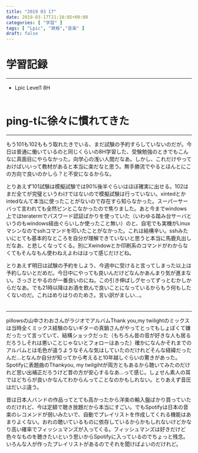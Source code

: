 ```yaml
---
title: "2019 03 17"
date: 2019-03-17T21:10:05+09:00
categories: [ "学習" ]
tags: [ "Lpic", "資格","音楽" ]
draft: false
---
```


# 学習記録
---
 - Lpic Level1 8H
　  
　  

# ping-tに徐々に慣れてきた
---
もう101も102ももう取れたきでいる、まだ試験の予約すらしていないのだが。今日は普通に働いているのと同じくらいの8H学習した、受験勉強のときでもこんなに真面目にやらなかった。向学心の浅い人間だなあ。しかし、これだけやっておけばいいって教材があると本当に楽だなと思う。無手勝流でやるとほんとにこの方向で良いのかしら？と不安になるからな。

とりあえず101試験は模擬試験では90%後半ぐらいはほぼ確実に出せる。102はまだ全てが完璧というわけではないので模擬試験は行っていない。xintedとかintedなんて本当に使ったことがないので存在すら知らなかった。スーパーサーバって言われても全然ピンとこなかったので焦りました。あと今までwindows上ではteratermでパスワード認証ばかりを使っていた（いわゆる踏み台サーバというのもwindows経由ぐらいしか使ったこと無い）のと、自宅でも実機がLinuxマシンなのでsshコマンドを叩いたことがなかった。これは結構辛い。sshみたいにとても基本的なところを自分が理解できていないと思うと本当に馬鹿丸出しだなあ、と悲しくなってくる。別にXwindowとか印刷系のコマンドがわからなくてもそんなもん使わねえよわははって感じだけどね。

とりあえず明日は試験の予約をしよう、今週中に受けると言ってしまった以上は予約しないとだめだ。今日中にやっても良いんだけどなんかあんまり気が進まない。さっさとやるのが一番良いのにね。この引き伸ばしグセってずっとむかしからだなあ。でも21時以降はお酒を飲んで良いことになっているからもう何もしたくないのだ。これはめりはりのためさ。言い訳がましい…。
　  
　  

---
pillowsの山中さわおさんがラジオでアルバムThank you,my twilightのミックスは当時全くミックス経験のないギターの真鍋さんがやってとってもしょぼくて嫌だったって言っていて、結構ショックだった（もちろん昔の音が好きな人も居るだろうしそれは悪いことじゃないとフォローはあった）確かになんかそれまでのアルバムとは毛色が違うようなそんな気はしていたのだけれどそんな経緯だったんだ…となんか自分が知ってから考えると10年越しぐらいの驚きがあった。Spotifyに表題曲のThankyou, my twilgihtが両方ともあるから聴いてみたのだけれど思い出補正だろうけど昔の方が安心するなあ…って感じ。しょせん素人の耳ではどちらが良いかなんてわからんってことなのかもしれない。とりあえず音圧はだいぶ違う。

昔は日本人バンドの作品ってとても高かったから洋楽の輸入盤ばかり買っていたのだけれど、今は定額で聴き放題だから本当にすごい。でもSpotifyは日本の音楽のレコメンドが弱いみたいで、自動でプレイリストを作成してくれる機能はあまりよくない。おれの聴いているものに依存しているからかもしれないけどかなり高い確率でフィッシュマンズが入ってくる。フィッシュマンズは好きだけど色々なものを聴きたいという思いからSpotifyに入っているのでちょっと残念。いろんな人が作ったプレイリストがあるのでそれを聞けばよいのだけれど。

